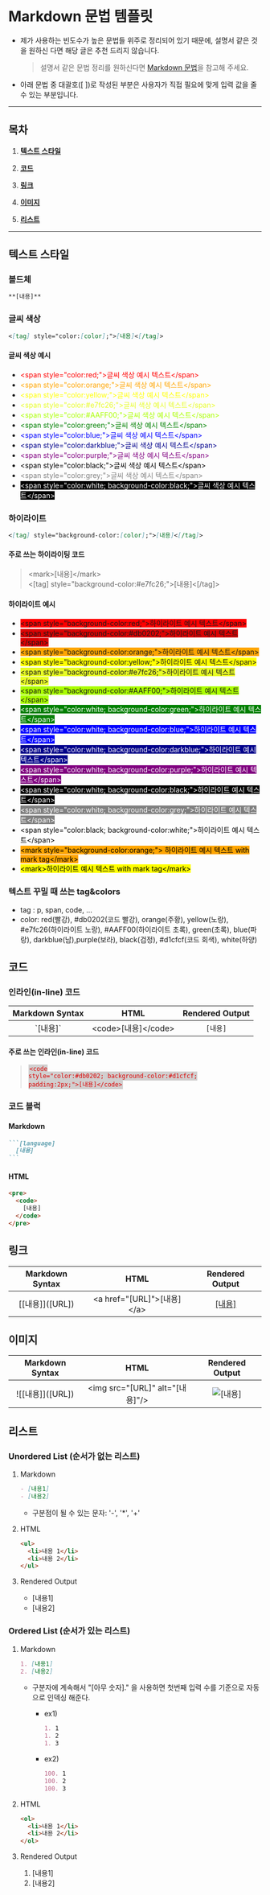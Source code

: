 # Markdown 문법 템플릿

- 제가 사용하는 빈도수가 높은 문법들 위주로 정리되어 있기 때문에, 설명서 같은 것을 원하신 다면 해당 글은 추천 드리지 않습니다.

  > 설명서 같은 문법 정리를 원하신다면 [Markdown 문법](https://www.markdownguide.org/basic-syntax/)을 참고해 주세요.

- 아래 문법 중 대괄호([ ])로 작성된 부분은 사용자가 직접 필요에 맞게 입력 값을 줄 수 있는 부분입니다.

---

## 목차

1. **[텍스트 스타일](#텍스트-스타일)**

1. **[코드](#코드)**

1. **[링크](#링크)**

1. **[이미지](#이미지)**

1. **[리스트](#리스트)**

---

## 텍스트 스타일

### 볼드체

```markdown
**[내용]**
```

### 글씨 색상

```markdown
<[tag] style="color:[color];">[내용]<[/tag]>
```

#### 글씨 색상 예시

- <span style="color:red;">\<span style="color:red;">글씨 색상 예시 텍스트\</span></span>
- <span style="color:orange;">\<span style="color:orange;">글씨 색상 예시 텍스트\</span></span>
- <span style="color:yellow;">\<span style="color:yellow;">글씨 색상 예시 텍스트\</span></span>
- <span style="color:#e7fc26;">\<span style="color:#e7fc26;">글씨 색상 예시 텍스트\</span></span>
- <span style="color:#AAFF00;">\<span style="color:#AAFF00;">글씨 색상 예시 텍스트\</span></span>
- <span style="color:green;">\<span style="color:green;">글씨 색상 예시 텍스트\</span></span>
- <span style="color:blue;">\<span style="color:blue;">글씨 색상 예시 텍스트\</span></span>
- <span style="color:darkblue;">\<span style="color:darkblue;">글씨 색상 예시 텍스트\</span></span>
- <span style="color:purple;">\<span style="color:purple;">글씨 색상 예시 텍스트\</span></span>
- <span style="color:black;">\<span style="color:black;">글씨 색상 예시 텍스트\</span></span>
- <span style="color:grey;">\<span style="color:grey;">글씨 색상 예시 텍스트\</span></span>
- <span style="color:white; background-color:black;">\<span style="color:white; background-color:black;">글씨 색상 예시 텍스트\</span></span>

### 하이라이트

```markdown
<[tag] style="background-color:[color];">[내용]<[/tag]>
```

#### 주로 쓰는 하이라이팅 코드

> \<mark>[내용]\</mark> </br>
> <[tag] style="background-color:#e7fc26;">[내용]<[/tag]>

#### 하이라이트 예시

- <span style="background-color:red;">\<span style="background-color:red;">하이라이트 예시 텍스트\</span></span>
- <span style="background-color:#db0202;">\<span style="background-color:#db0202;">하이라이트 예시 텍스트\</span></span>
- <span style="background-color:orange;">\<span style="background-color:orange;">하이라이트 예시 텍스트\</span></span>
- <span style="background-color:yellow;">\<span style="background-color:yellow;">하이라이트 예시 텍스트\</span></span>
- <span style="background-color:#e7fc26;">\<span style="background-color:#e7fc26;">하이라이트 예시 텍스트\</span></span>
- <span style="background-color:#AAFF00;">\<span style="background-color:#AAFF00;">하이라이트 예시 텍스트\</span></span>
- <span style="color:white; background-color:green;">\<span style="color:white; background-color:green;">하이라이트 예시 텍스트\</span></span>
- <span style="color:white; background-color:blue;">\<span style="color:white; background-color:blue;">하이라이트 예시 텍스트\</span></span>
- <span style="color:white; background-color:darkblue;">\<span style="color:white; background-color:darkblue;">하이라이트 예시 텍스트\</span></span>
- <span style="color:white; background-color:purple;">\<span style="color:white; background-color:purple;">하이라이트 예시 텍스트\</span></span>
- <span style="color:white; background-color:black;">\<span style="color:white; background-color:black;">하이라이트 예시 텍스트\</span></span>
- <span style="color:white; background-color:grey;">\<span style="color:white; background-color:grey;">하이라이트 예시 텍스트\</span></span>
- <span style="color:black; background-color:white;">\<span style="color:black; background-color:white;">하이라이트 예시 텍스트\</span></span>
- <mark style="background-color:orange;">\<mark style="background-color:orange;"> 하이라이트 예시 텍스트 with mark tag\</mark></mark>
- <mark>\<mark>하이라이트 예시 텍스트 with mark tag\</mark></mark>

### 텍스트 꾸밀 때 쓰는 tag&colors

- tag : p, span, code, ...
- color: red(빨강), #db0202(코드 빨강), orange(주황), yellow(노랑), #e7fc26(하이라이트 노랑), #AAFF00(하이라이트 초록), green(초록), blue(파랑), darkblue(남),purple(보라), black(검정), #d1cfcf(코드 회색), white(하양)

## 코드

### 인라인(in-line) 코드

| Markdown Syntax |         HTML          | Rendered Output |
| :-------------: | :-------------------: | :-------------: |
|    \`[내용]`    | \<code>[내용]\</code> |    `[내용]`     |

#### 주로 쓰는 인라인(in-line) 코드

> <code style="color:#db0202; background-color:#d1cfcf; padding:2px;">\<code style="color:#db0202; background-color:#d1cfcf; padding:2px;">[내용]\</code></code>

### 코드 블럭

#### Markdown

````markdown
```[language]
  [내용]
```
````

#### HTML

```html
<pre>
  <code>
    [내용]
  </code>
</pre>
```

## 링크

| Markdown Syntax  |             HTML             | Rendered Output |
| :--------------: | :--------------------------: | :-------------: |
| \[[내용]]([URL]) | \<a href="[URL]">[내용]\</a> | [[내용]]([URL]) |

## 이미지

|  Markdown Syntax   |               HTML               | Rendered Output  |
| :----------------: | :------------------------------: | :--------------: |
| \!\[[내용]]([URL]) | \<img src="[URL]" alt="[내용]"/> | ![[내용]]([URL]) |

## 리스트

### Unordered List (순서가 없는 리스트)

1. Markdown

   ```markdown
   - [내용1]
   - [내용2]
   ```

   - 구분점이 될 수 있는 문자: '-', '\*', '+'

2. HTML

   ```html
   <ul>
     <li>내용 1</li>
     <li>내용 2</li>
   </ul>
   ```

3. Rendered Output

   - [내용1]
   - [내용2]

### Ordered List (순서가 있는 리스트)

1. Markdown

   ```markdown
   1. [내용1]
   2. [내용2]
   ```

   - 구분자에 계속해서 "[아무 숫자]." 을 사용하면 첫번째 입력 수를 기준으로 자동으로 인덱싱 해준다.

     - ex1)

        ```markdown
        1. 1
        1. 2
        1. 3
        ```

     - ex2)

        ```markdown
        100. 1
        100. 2
        100. 3
        ```

2. HTML

   ```html
   <ol>
     <li>내용 1</li>
     <li>내용 2</li>
   </ol>
   ```

3. Rendered Output

   1. [내용1]
   2. [내용2]
